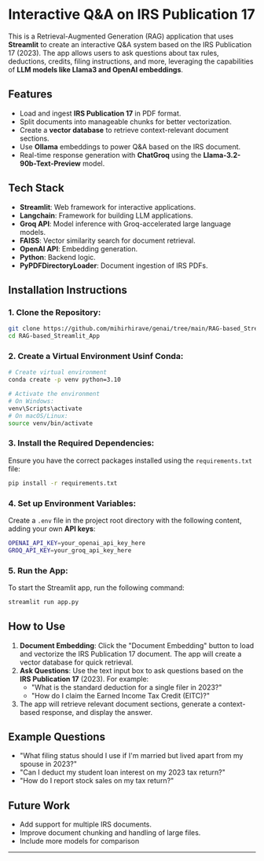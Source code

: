 # **Interactive Q&A on IRS Publication 17**

This is a Retrieval-Augmented Generation (RAG) application that uses **Streamlit** to create an interactive Q&A system based on the IRS Publication 17 (2023). The app allows users to ask questions about tax rules, deductions, credits, filing instructions, and more, leveraging the capabilities of **LLM models like Llama3 and OpenAI embeddings**.

## **Features**
- Load and ingest **IRS Publication 17** in PDF format.
- Split documents into manageable chunks for better vectorization.
- Create a **vector database** to retrieve context-relevant document sections.
- Use **Ollama** embeddings to power Q&A based on the IRS document.
- Real-time response generation with **ChatGroq** using the **Llama-3.2-90b-Text-Preview** model.

## **Tech Stack**
- **Streamlit**: Web framework for interactive applications.
- **Langchain**: Framework for building LLM applications.
- **Groq API**: Model inference with Groq-accelerated large language models.
- **FAISS**: Vector similarity search for document retrieval.
- **OpenAI API**: Embedding generation.
- **Python**: Backend logic.
- **PyPDFDirectoryLoader**: Document ingestion of IRS PDFs.

## **Installation Instructions**

### 1. Clone the Repository:
```bash
git clone https://github.com/mihirhirave/genai/tree/main/RAG-based_Streamlit_App)
cd RAG-based_Streamlit_App
```

### 2. Create a Virtual Environment Usinf Conda:
```bash
# Create virtual environment
conda create -p venv python=3.10

# Activate the environment
# On Windows:
venv\Scripts\activate
# On macOS/Linux:
source venv/bin/activate
```

### 3. Install the Required Dependencies:
Ensure you have the correct packages installed using the `requirements.txt` file:
```bash
pip install -r requirements.txt
```

### 4. Set up Environment Variables:
Create a `.env` file in the project root directory with the following content, adding your own **API keys**:
```bash
OPENAI_API_KEY=your_openai_api_key_here
GROQ_API_KEY=your_groq_api_key_here
```

### 5. Run the App:
To start the Streamlit app, run the following command:
```bash
streamlit run app.py
```

## **How to Use**
1. **Document Embedding**: Click the "Document Embedding" button to load and vectorize the IRS Publication 17 document. The app will create a vector database for quick retrieval.
2. **Ask Questions**: Use the text input box to ask questions based on the **IRS Publication 17** (2023). For example:
   - "What is the standard deduction for a single filer in 2023?"
   - "How do I claim the Earned Income Tax Credit (EITC)?"
3. The app will retrieve relevant document sections, generate a context-based response, and display the answer.

## **Example Questions**
- "What filing status should I use if I'm married but lived apart from my spouse in 2023?"
- "Can I deduct my student loan interest on my 2023 tax return?"
- "How do I report stock sales on my tax return?"

## **Future Work**
- Add support for multiple IRS documents.
- Improve document chunking and handling of large files.
- Include more models for comparison 

---


